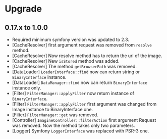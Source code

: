 Upgrade
=======

0.17.x to 1.0.0
---------------

* Required minimum symfony version was updated to 2.3.
* [CacheResolver] first argument request was removed from `resolve` method.
* [CacheResolver] Now resolve method has to return the url of the image.
* [CacheResolver] New `isStored` method was added.
* [CacheResolver] The method `getBrowserPath` was removed.
* [DataLoader] `LoaderInterface::find` now can return string or `BinaryInterface` instance.
* [DataLoader] `DataManager::find` now can return `BinaryInterface` instance only.
* [Filter] `FilterManager::applyFilter` now return instance of `BinaryInterface`.
* [Filter] `FilterManager::applyFilter` first argument was changed from Image instance to BinaryInterface one.
* [Filter] `FilterManager::get` was removed.
* [Controller] `ImagineController::filterAction` first argument Request was removed. Now the method takes only two parameters.
* [Logger] Symfony `LoggerInterface` was replaced with PSR-3 one.
